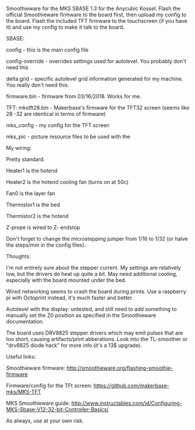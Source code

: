 Smoothieware for the MKS SBASE 1.3 for the Anycubic Kossel. Flash the official Smoothieware firmware to the board first, then upload my config to the board.
Flash the included TFT firmware to the touchscreen (if you have it) and use my config to make it talk to the board.


SBASE:

config - this is the main config file

config-override - overrides settings used for autolevel. You probably don't need this

delta.grid - specific autolevel grid information generated for my machine. You really don't need this.

firmware.bin - firmware from 03/16/2018. Works for me.

TFT:
mkstft28.bin - Makerbase's firmware for the TFT32 screen (seems like 28 -32 are identical in terms of firmware)

mks_config - my config for the TFT screen

mks_pic - picture resource files to be used with the 


My wiring:

Pretty standard. 

Heater1 is the hotend

Heater2 is the hotend cooling fan (turns on at 50c)

Fan0 is the layer fan

Thermistor1 is the bed

Thermistor2 is the hotend

Z-prope is wired to Z- endstop


Don't forget to change the microstepping jumper from 1/16 to 1/32 (or halve the steps/mm in the config files).

Thoughts:

I'm not entirely sure about the stepper current. My settings are relatively low, but the drivers do heat up quite a bit. May need additional cooling, especially with the board mounted under the bed.

Wired networking seems to crash the board during prints. Use a raspberry pi with Octoprint instead, it's much faster and better.

Autolevel with the display: untested, and still need to add something to manually set the Z0 position as specified in the Smoothieware documentation.

The board uses DRV8825 stepper drivers which may emit pulses that are too short, causing artifacts/print abberations. Look into the TL-smoother or "drv8825 diode hack" for more info (it's a 13$ upgrade).


Useful links:

Smoothieware firmware:
http://smoothieware.org/flashing-smoothie-firmware

Firmware/config for the TFt screen:
https://github.com/makerbase-mks/MKS-TFT

MKS Smoothieware guide:
http://www.instructables.com/id/Configuring-MKS-Sbase-V12-32-bit-Controller-Basics/

As always, use at your own risk.
